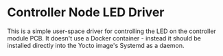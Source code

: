 # Controller Node LED Driver

This is a simple user-space driver for controlling the LED
on the controller module PCB. It doesn't use a Docker container -
instead it should be installed directly into the Yocto image's
Systemd as a daemon.
